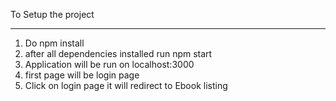 To Setup the project

-------------------------

1. Do npm install
2. after all dependencies installed run npm start
3. Application will be run on localhost:3000
4. first page will be login page
5. Click on login page it will redirect to Ebook listing
